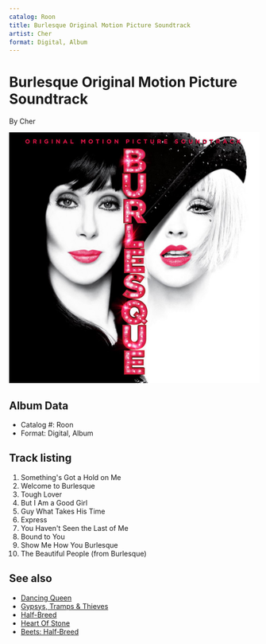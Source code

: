 ```yaml
---
catalog: Roon
title: Burlesque Original Motion Picture Soundtrack
artist: Cher
format: Digital, Album
---
```


# Burlesque Original Motion Picture Soundtrack

By Cher

![](../../assets/albumcovers/Cher-Burlesque_Original_Motion_Picture_Soundtrack.png)

## Album Data

- Catalog #: Roon
- Format: Digital, Album


## Track listing


1. Something's Got a Hold on Me
2. Welcome to Burlesque
3. Tough Lover
4. But I Am a Good Girl
5. Guy What Takes His Time
6. Express
7. You Haven't Seen the Last of Me
8. Bound to You
9. Show Me How You Burlesque
10. The Beautiful People (from Burlesque)


## See also

- [Dancing Queen](Dancing_Queen.md)
- [Gypsys, Tramps & Thieves](Gypsys__Tramps_and_Thieves.md)
- [Half-Breed](Half-Breed.md)
- [Heart Of Stone](Heart_Of_Stone.md)
- [Beets: Half‐Breed](../../Beets/Cher/Half‐Breed.md)
